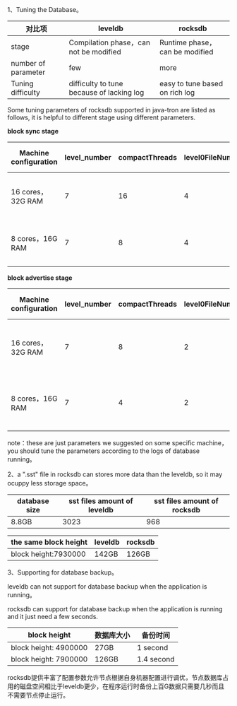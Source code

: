 1、Tuning the Database。


| 对比项	| leveldb	| rocksdb |
| ------ | ------ | ------|
|stage	|Compilation phase，can not be modified|	Runtime phase，can be modified
|number of parameter	|few|	more
|Tuning difficulty	|difficulty to tune because of lacking log	|easy to tune based on rich log

Some tuning parameters of rocksdb supported in java-tron are listed as follows, it is helpful to different stage using different parameters.  

<b>block sync stage</b>

| Machine configuration|	level_number | compactThreads	| level0FileNumCompactionTrigger | block size	| target File | level 1大小	| level multiplier | target File Multiplier |	说明	 |
| ------ | ------ | ------ | ------ | ------ | ------ | ------ | ------ | ------| ------ |
|16 cores，32G RAM|	7 |	16|	4	|64k|	256MB|	256MB|	10|	1|	It is recommanded to turn up the parameter "compactThreads" and "level0FileNumCompactionTrigger" for more fast speed of writing data to database|	
|8 cores，16G RAM |	7	| 8	|4|	64k|	256MB|	256MB|	10|	1|	It is recommanded to turn up the parameter "compactThreads" and "level0FileNumCompactionTrigger" for more fast speed of writing data to database|


<b>block advertise stage</b>

| Machine configuration |	level_number | compactThreads	| level0FileNumCompactionTrigger | block size	| target File | level 1大小	| level multiplier | target File Multiplier |	说明	 |
| ------ | ------ | ------ | ------ | ------ | ------ | ------ | ------ | ------| ------ |
|16 cores，32G RAM|	7|	8|	2|	64k|	256MB|	256MB|	10|	1|	It is recommanded to turn down the parameter "compactThreads" and "level0FileNumCompactionTrigger" for more fast speed of reading data to database|	
|8 cores，16G RAM|	7|	4|	2|	64k|	256MB|	256MB|	10|	1|	It is recommanded to turn down the parameter "compactThreads" and "level0FileNumCompactionTrigger" for more fast speed of reading data to database|	


note：these are just parameters we suggested on some specific machine，you should tune the parameters according to the logs of database running。

2、a ".sst" file in rocksdb can stores more data than the leveldb, so it may ocuppy less storage space。

|database size | sst files amount of leveldb|	sst files amount of rocksdb|
|-----|-----|-----|
|8.8GB|	3023|	968|

|the same block height|leveldb|	rocksdb|
|-----|-----|-----|
|block height:7930000|	142GB	|126GB|

3、Supporting for database backup。

leveldb can not support for database backup when the application is running。

rocksdb can support for database backup when the application is running and it just need a few seconds.

|block height|	数据库大小|	备份时间
|-----|-----|-----|
|block height: 4900000|	27GB	|1 second|
|block height: 7900000|	126GB|	1.4 second|


rocksdb提供丰富了配置参数允许节点根据自身机器配置进行调优，节点数据库占用的磁盘空间相比于leveldb更少，在程序运行时备份上百G数据只需要几秒而且不需要节点停止运行。



